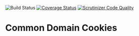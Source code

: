 ![Build Status](https://github.com/simplesamlphp/simplesamlphp-module-cdc/workflows/CI/badge.svg?branch=master)
[![Coverage Status](https://codecov.io/gh/simplesamlphp/simplesamlphp-module-cdc/branch/master/graph/badge.svg)](https://codecov.io/gh/simplesamlphp/simplesamlphp-module-cdc)
[![Scrutinizer Code Quality](https://scrutinizer-ci.com/g/simplesamlphp/simplesamlphp-module-cdc/badges/quality-score.png?b=master)](https://scrutinizer-ci.com/g/simplesamlphp/simplesamlphp-module-cdc/?branch=master)

Common Domain Cookies
=====================
